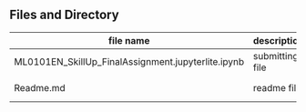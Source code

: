 


## Files and Directory ##

| file name | description | links |
| --- | --- | --- |
| ML0101EN_SkillUp_FinalAssignment.jupyterlite.ipynb | submitting file | https://github.com/jkaewprateep/Final-Project-Classification-with-Python/blob/main/ML0101EN_SkillUp_FinalAssignment.jupyterlite.ipynb |
| Readme.md | readme file | https://github.com/jkaewprateep/Final-Project-Classification-with-Python/blob/main/Readme.md |
